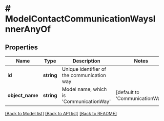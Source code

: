 # # ModelContactCommunicationWaysInnerAnyOf

## Properties

Name | Type | Description | Notes
------------ | ------------- | ------------- | -------------
**id** | **string** | Unique identifier of the communication way |
**object_name** | **string** | Model name, which is &#39;CommunicationWay&#39; | [default to 'CommunicationWay']

[[Back to Model list]](../../README.md#models) [[Back to API list]](../../README.md#endpoints) [[Back to README]](../../README.md)
